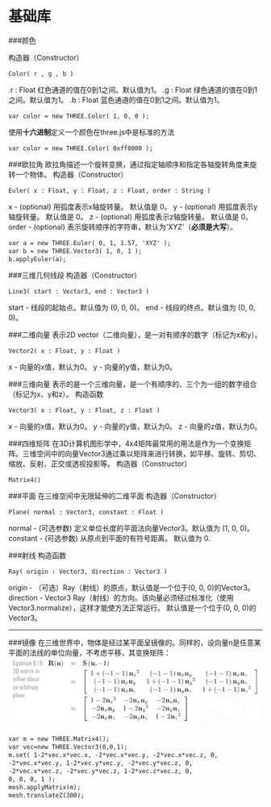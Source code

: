 基础库
===

###颜色

构造器（Constructor）

    Color( r , g , b )
.r : Float
红色通道的值在0到1之间。默认值为1。
.g : Float
绿色通道的值在0到1之间。默认值为1。
.b : Float
蓝色通道的值在0到1之间。默认值为1。

    var color = new THREE.Color( 1, 0, 0 );

使用**十六进制**定义一个颜色在three.js中是标准的方法

    var color = new THREE.Color( 0xff0000 );

###欧拉角
欧拉角描述一个旋转变换，通过指定轴顺序和指定各轴旋转角度来旋转一个物体。
构造器（Constructor）

    Euler( x : Float, y : Float, z : Float, order : String )

x - (optional) 用弧度表示x轴旋转量。 默认值是 0。
y - (optional) 用弧度表示y轴旋转量。 默认值是 0。
z - (optional) 用弧度表示z轴旋转量。 默认值是 0。
order - (optional) 表示旋转顺序的字符串，默认为'XYZ'（**必须是大写**）。

    var a = new THREE.Euler( 0, 1, 1.57, 'XYZ' );
    var b = new THREE.Vector3( 1, 0, 1 );
    b.applyEuler(a);

###三维几何线段
构造器（Constructor）

    Line3( start : Vector3, end : Vector3 )

start - 线段的起始点。默认值为 (0, 0, 0)。
end - 线段的终点。默认值为 (0, 0, 0)。

###二维向量
表示2D vector（二维向量），是一对有顺序的数字（标记为x和y）。
```
Vector2( x : Float, y : Float )
```
x - 向量的x值，默认为0。
y - 向量的y值，默认为0。


###三维向量
表示的是一个三维向量，是一个有顺序的、三个为一组的数字组合（标记为x、y和z）。
构造函数

    Vector3( x : Float, y : Float, z : Float )

x - 向量的x值，默认为0。
y - 向量的y值，默认为0。
z - 向量的z值，默认为0。


###四维矩阵
在3D计算机图形学中，4x4矩阵最常用的用法是作为一个变换矩阵。三维空间中的向量Vector3通过乘以矩阵来进行转换，如平移、旋转、剪切、缩放、反射、正交或透视投影等。
构造器（Constructor）

    Matrix4()

###平面
在三维空间中无限延伸的二维平面
构造器（Constructor）

    Plane( normal : Vector3, constant : Float )

normal - (可选参数) 定义单位长度的平面法向量Vector3。默认值为 (1, 0, 0)。
constant - (可选参数) 从原点到平面的有符号距离。 默认值为 0.

###射线
构造函数

    Ray( origin : Vector3, direction : Vector3 )

origin - （可选）Ray（射线）的原点，默认值是一个位于(0, 0, 0)的Vector3。
direction - Vector3 Ray（射线）的方向。该向量必须经过标准化（使用Vector3.normalize），这样才能使方法正常运行。 默认值是一个位于(0, 0, 0)的Vector3。


----------
###镜像
在三维世界中，物体是经过某平面呈镜像的。同样的，设向量n是任意某平面的法线的单位向量，不考虑平移，其变换矩阵：
![](./相关文件/15.1.jpg)

    var m = new THREE.Matrix4();
    var vec=new THREE.Vector3(0,0,1);
    m.set( 1-2*vec.x*vec.x, -2*vec.x*vec.y, -2*vec.x*vec.z, 0,
    -2*vec.x*vec.y, 1-2*vec.y*vec.y, -2*vec.y*vec.z, 0,
    -2*vec.x*vec.z, -2*vec.y*vec.z, 1-2*vec.z*vec.z, 0,
    0, 0, 0, 1 );
    mesh.applyMatrix(m);
    mesh.translateZ(300);          
